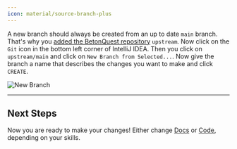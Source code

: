 ```yaml
---
icon: material/source-branch-plus
---
```

A new branch should always be created from an up to date `main` branch.
That's why you [added the BetonQuest repository](../Setup-Project.md#adding-remote-repository) `upstream`.
Now click on the `Git` icon in the bottom left corner of IntelliJ IDEA.
Then you click on `upstream/main` and click on `New Branch from Selected...`.
Now give the branch a name that describes the changes you want to make and click `CREATE`.

<span class="centered">![New Branch](../../_media/content/Participate/Process/Create-a-new-Branch.png)</span>

---
## Next Steps
Now you are ready to make your changes!
Either change [Docs](./Docs/Workflow.md#live-preview) or [Code](./Code/Workflow.md#maven-verify), depending on your skills.
